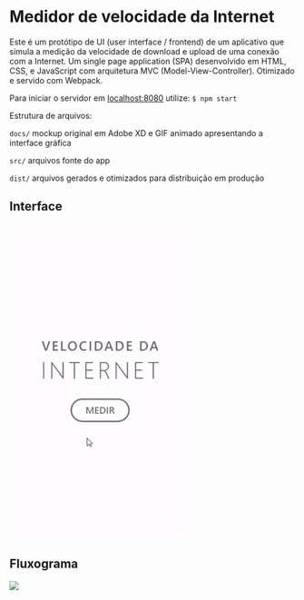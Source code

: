 # Medidor de velocidade da Internet
Este é um protótipo de UI (user interface / frontend) de um aplicativo que simula a medição da velocidade de download e upload de uma conexão com a Internet.
Um single page application (SPA) desenvolvido em HTML, CSS, e JavaScript com arquitetura MVC (Model-View-Controller).
Otimizado e servido com Webpack.

Para iniciar o servidor em [localhost:8080](http://localhost:8080/) utilize: `$ npm start`

Estrutura de arquivos:
 
`docs/` mockup original em Adobe XD e GIF animado apresentando a interface gráfica

`src/` arquivos fonte do app

`dist/` arquivos gerados e otimizados para distribuição em produção

## Interface
![](docs/speedtest-app-mockup.gif)

## Fluxograma
![](docs/fluxograma.gif)
